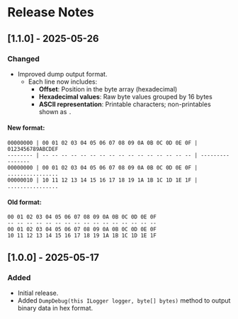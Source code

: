 # Release Notes

## [1.1.0] - 2025-05-26
### Changed
- Improved dump output format.
  - Each line now includes:
    - **Offset**: Position in the byte array (hexadecimal)
    - **Hexadecimal values**: Raw byte values grouped by 16 bytes
    - **ASCII representation**: Printable characters; non-printables shown as `.`

#### New format:

```
00000000 | 00 01 02 03 04 05 06 07 08 09 0A 0B 0C 0D 0E 0F | 0123456789ABCDEF
-------- | -- -- -- -- -- -- -- -- -- -- -- -- -- -- -- -- | ----------------
00000000 | 00 01 02 03 04 05 06 07 08 09 0A 0B 0C 0D 0E 0F | ................
00000010 | 10 11 12 13 14 15 16 17 18 19 1A 1B 1C 1D 1E 1F | ................
```

#### Old format:

```
00 01 02 03 04 05 06 07 08 09 0A 0B 0C 0D 0E 0F
-- -- -- -- -- -- -- -- -- -- -- -- -- -- -- --
00 01 02 03 04 05 06 07 08 09 0A 0B 0C 0D 0E 0F
10 11 12 13 14 15 16 17 18 19 1A 1B 1C 1D 1E 1F
```

## [1.0.0] - 2025-05-17
### Added
- Initial release.
- Added `DumpDebug(this ILogger logger, byte[] bytes)` method to output binary data in hex format.
